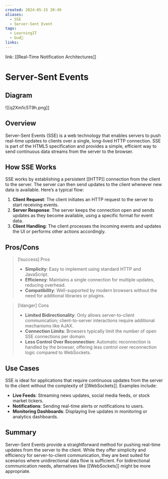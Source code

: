 ```yaml
---
created: 2024-05-15 20:49
aliases:
  - SSE
  - Server-Sent Event
tags:
  - LearningIT
  - bud🌿
links:
---
```


link: [[Real-Time Notification Architectures]]

# Server-Sent Events

## Diagram

![[q2Xm1c5T9h.png]]

## Overview

Server-Sent Events (SSE) is a web technology that enables servers to push real-time updates to clients over a single, long-lived HTTP connection. SSE is part of the HTML5 specification and provides a simple, efficient way to send continuous data streams from the server to the browser.

## How SSE Works

SSE works by establishing a persistent [[HTTP]] connection from the client to the server. The server can then send updates to the client whenever new data is available. Here’s a typical flow:

1. **Client Request**: The client initiates an HTTP request to the server to start receiving events.
2. **Server Response**: The server keeps the connection open and sends updates as they become available, using a specific format for event data.
3. **Client Handling**: The client processes the incoming events and updates the UI or performs other actions accordingly.

## Pros/Cons

> [!success] Pros
> - **Simplicity**: Easy to implement using standard HTTP and JavaScript.
> - **Efficiency**: Maintains a single connection for multiple updates, reducing overhead.
> - **Compatibility**: Well-supported by modern browsers without the need for additional libraries or plugins.

> [!danger] Cons
> - **Limited Bidirectionality**: Only allows server-to-client communication; client-to-server interactions require additional mechanisms like AJAX.
> - **Connection Limits**: Browsers typically limit the number of open SSE connections per domain.
> - **Less Control Over Reconnection**: Automatic reconnection is handled by the browser, offering less control over reconnection logic compared to WebSockets.

## Use Cases

SSE is ideal for applications that require continuous updates from the server to the client without the complexity of [[WebSockets]]. Examples include:

- **Live Feeds**: Streaming news updates, social media feeds, or stock market tickers.
- **Notifications**: Sending real-time alerts or notifications to users.
- **Monitoring Dashboards**: Displaying live updates in monitoring or analytics dashboards.

## Summary

Server-Sent Events provide a straightforward method for pushing real-time updates from the server to the client. While they offer simplicity and efficiency for server-to-client communication, they are best suited for scenarios where unidirectional data flow is sufficient. For bidirectional communication needs, alternatives like [[WebSockets]] might be more appropriate.